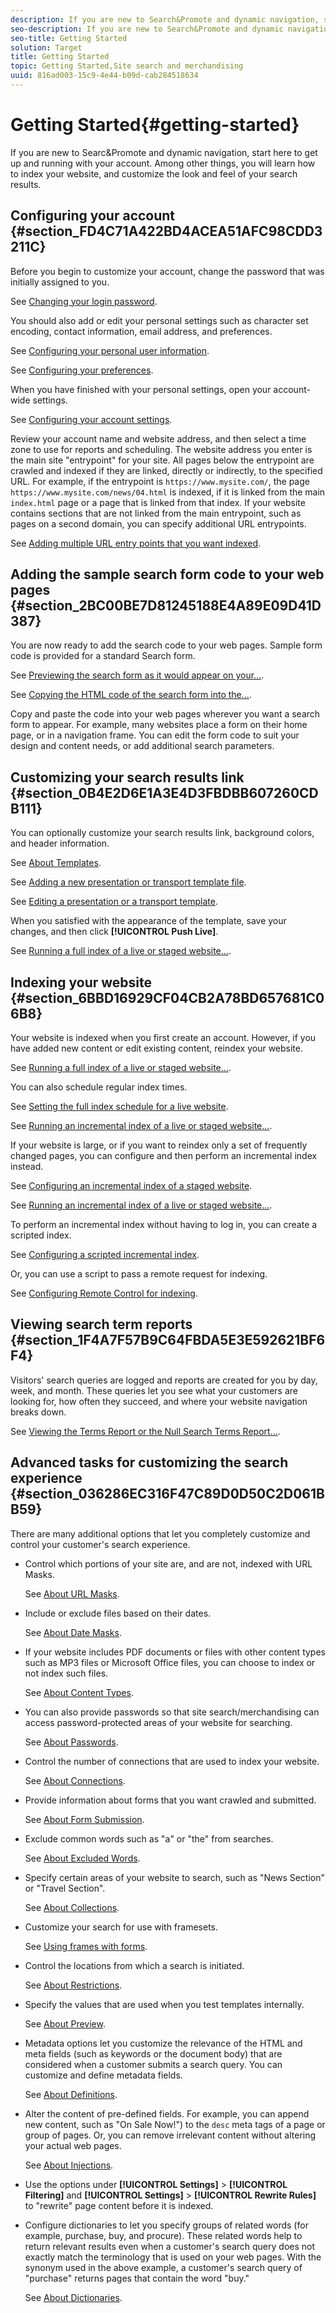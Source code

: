 ```yaml
---
description: If you are new to Search&Promote and dynamic navigation, start here to get up and running with your account. Among other things, you will learn how to index your website, and customize the look and feel of your search results.
seo-description: If you are new to Search&Promote and dynamic navigation, start here to get up and running with your account. Among other things, you will learn how to index your website, and customize the look and feel of your search results.
seo-title: Getting Started
solution: Target
title: Getting Started
topic: Getting Started,Site search and merchandising
uuid: 816ad003-15c9-4e44-b09d-cab284518634
---
```


# Getting Started{#getting-started}

If you are new to Searc&Promote and dynamic navigation, start here to get up and running with your account. Among other things, you will learn how to index your website, and customize the look and feel of your search results.

## Configuring your account {#section_FD4C71A422BD4ACEA51AFC98CDD3211C}

Before you begin to customize your account, change the password that was initially assigned to you.

See [Changing your login password](c-about-settings-menu/c-about-my-profile-menu.md#task_F5FF13AAD1514FE997C8882D4537C0C9).

You should also add or edit your personal settings such as character set encoding, contact information, email address, and preferences.

See [Configuring your personal user information](c-about-settings-menu/c-about-my-profile-menu.md#task_A11A3BE2527B4204B896E04303B04AA6).

See [Configuring your preferences](c-about-settings-menu/c-about-my-profile-menu.md#task_5E06BF565C284C2EBBE18E10A1C4BFBB).

When you have finished with your personal settings, open your account-wide settings.

See [Configuring your account settings](c-about-settings-menu/c-about-account-options-menu.md#task_80A38D0C8E4F453395BD67B81E4B45D9).

Review your account name and website address, and then select a time zone to use for reports and scheduling. The website address you enter is the main site "entrypoint" for your site. All pages below the entrypoint are crawled and indexed if they are linked, directly or indirectly, to the specified URL. For example, if the entrypoint is `https://www.mysite.com/`, the page `https://www.mysite.com/news/04.html` is indexed, if it is linked from the main `index.html` page or a page that is linked from that index. If your website contains sections that are not linked from the main entrypoint, such as pages on a second domain, you can specify additional URL entrypoints.

See [Adding multiple URL entry points that you want indexed](c-about-settings-menu/c-about-crawling-menu.md#task_2338A47387D74CFDAC4D4EF4A367ED45).

## Adding the sample search form code to your web pages {#section_2BC00BE7D81245188E4A89E09D41D387}

You are now ready to add the search code to your web pages. Sample form code is provided for a standard Search form.

See [Previewing the search form as it would appear on your...](c-about-auto-complete.md#task_437B35EFA5424603A08AF8E79E6B4714).

See [Copying the HTML code of the search form into the...](c-about-auto-complete.md#task_A3A01EA800F24C0AA33902387E0362C7).

Copy and paste the code into your web pages wherever you want a search form to appear. For example, many websites place a form on their home page, or in a navigation frame. You can edit the form code to suit your design and content needs, or add additional search parameters.

## Customizing your search results link {#section_0B4E2D6E1A3E4D3FBDBB607260CDB111}

You can optionally customize your search results link, background colors, and header information.

See [About Templates](c-about-design-menu/c-about-templates.md#concept_06EB481B14864E18A8AE2BCD1D6EF0B5).

See [Adding a new presentation or transport template file](c-about-design-menu/c-about-templates.md#task_73199757B6E748CAA604902FF913F012).

See [Editing a presentation or a transport template](c-about-design-menu/c-about-templates.md#task_800E0E2265C34C028C92FEB5A1243EC3).

When you satisfied with the appearance of the template, save your changes, and then click **[!UICONTROL Push Live]**.

See [Running a full index of a live or staged website...](c-about-index-menu/c-about-full-index.md#task_F7FE04D8A1654A7787FCCA31B45EB42D).

## Indexing your website {#section_6BBD16929CF04CB2A78BD657681C06B8}

Your website is indexed when you first create an account. However, if you have added new content or edit existing content, reindex your website.

See [Running a full index of a live or staged website...](c-about-index-menu/c-about-full-index.md#task_F7FE04D8A1654A7787FCCA31B45EB42D).

You can also schedule regular index times.

See [Setting the full index schedule for a live website](c-about-index-menu/c-about-full-index.md#task_6760F3256D004A228B38968DF15421F0).

See [Running an incremental index of a live or staged website...](c-about-index-menu/c-about-incremental-index.md#task_9BFB6157F3884B2FAECB7E0E9CA318CB).

If your website is large, or if you want to reindex only a set of frequently changed pages, you can configure and then perform an incremental index instead.

See [Configuring an incremental index of a staged website](c-about-index-menu/c-about-incremental-index.md#task_46A367B0786C4C90BFFA5D3F95FD86C0).

See [Running an incremental index of a live or staged website...](c-about-index-menu/c-about-incremental-index.md#task_9BFB6157F3884B2FAECB7E0E9CA318CB).

To perform an incremental index without having to log in, you can create a scripted index.

See [Configuring a scripted incremental index](c-about-index-menu/c-about-scripted-index.md#task_05AE040FE75E40FFAA5E10B6B6D4D255).

Or, you can use a script to pass a remote request for indexing.

See [Configuring Remote Control for indexing](c-about-index-menu/c-about-remote-control-for-indexing.md#task_57C296258404448DA7A5ADC9B7232391).

## Viewing search term reports {#section_1F4A7F57B9C64FBDA5E3E592621BF6F4}

Visitors' search queries are logged and reports are created for you by day, week, and month. These queries let you see what your customers are looking for, how often they succeed, and where your website navigation breaks down.

See [Viewing the Terms Report or the Null Search Terms Report...](c-about-reports-menu/c-about-reports-menu.md#task_53B7ED1582DD4B0E8376546A7AFC789A).

## Advanced tasks for customizing the search experience {#section_036286EC316F47C89D0D50C2D061BB59}

There are many additional options that let you completely customize and control your customer's search experience.

* Control which portions of your site are, and are not, indexed with URL Masks.

  See [About URL Masks](c-about-settings-menu/c-about-crawling-menu.md#concept_8039DFC53FF3410AA494D602F71BA164). 
* Include or exclude files based on their dates.

  See [About Date Masks](c-about-settings-menu/c-about-crawling-menu.md#concept_F4F1F58A646F4A86B8650EC46FDCEF66). 
* If your website includes PDF documents or files with other content types such as MP3 files or Microsoft Office files, you can choose to index or not index such files.

  See [About Content Types](c-about-settings-menu/c-about-crawling-menu.md#concept_6FEA1355C0374500B4C53090C34A8A07). 
* You can also provide passwords so that site search/merchandising can access password-protected areas of your website for searching.

  See [About Passwords](c-about-settings-menu/c-about-crawling-menu.md#concept_3EDBD731725D46B891F834D4472774DC). 
* Control the number of connections that are used to index your website.

  See [About Connections](c-about-settings-menu/c-about-crawling-menu.md#concept_E2F3B7E7521147479E5948A94BB3A40B). 
* Provide information about forms that you want crawled and submitted.

  See [About Form Submission](c-about-settings-menu/c-about-crawling-menu.md#concept_CADD5D7CF373497DAA6F8564D7BC8502). 
* Exclude common words such as "a" or "the" from searches.

  See [About Excluded Words](c-about-linguistics-menu/c-about-excluded-words.md#concept_9DB67BD2F0DC43AC88741003D9F39812). 
* Specify certain areas of your website to search, such as "News Section" or "Travel Section".

  See [About Collections](c-about-settings-menu/c-about-searching-menu.md#concept_62E42ACE53D54EEE9273433B86259127). 
* Customize your search for use with framesets.

  See [Using frames with forms](c-appendices/c-searchforms.md#reference_82CDDDA1E37042E4849EBF7EA05407C5). 
* Control the locations from which a search is initiated.

  See [About Restrictions](c-about-settings-menu/c-about-searching-menu.md#concept_B5B527E04EBF4E9AB5956EEF881DDBF1). 
* Specify the values that are used when you test templates internally.

  See [About Preview](c-about-settings-menu/c-about-searching-menu.md#concept_DF293FD3B02C467F8842C8C21D62F294). 
* Metadata options let you customize the relevance of the HTML and meta fields (such as keywords or the document body) that are considered when a customer submits a search query. You can customize and define metadata fields.

  See [About Definitions](c-about-settings-menu/c-about-metadata-menu.md#concept_AE48035C210145169BE067D396975620). 
* Alter the content of pre-defined fields. For example, you can append new content, such as "On Sale Now!") to the `desc` meta tags of a page or group of pages. Or, you can remove irrelevant content without altering your actual web pages.

  See [About Injections](c-about-settings-menu/c-about-metadata-menu.md#concept_DA091920671948A0A893A26B3A2FAAE5). 

* Use the options under **[!UICONTROL Settings]** > **[!UICONTROL Filtering]** and **[!UICONTROL Settings]** > **[!UICONTROL Rewrite Rules]** to "rewrite" page content before it is indexed. 

* Configure dictionaries to let you specify groups of related words (for example, purchase, buy, and procure). These related words help to return relevant results even when a customer's search query does not exactly match the terminology that is used on your web pages. With the synonym used in the above example, a customer's search query of "purchase" returns pages that contain the word "buy."

  See [About Dictionaries](c-about-linguistics-menu/c-about-dictionaries.md#concept_B8028B71EC8144669614C64578EDB034).


